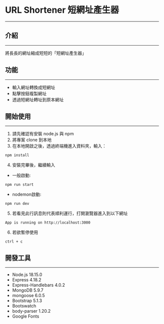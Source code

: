# URL Shortener 短網址產生器
---
## 介紹
---
將長長的網址縮成短短的「短網址產生器」

## 功能
---
+ 輸入網址轉換成短網址
+ 點擊按鈕複製網址
+ 透過短網址轉址到原本網址

## 開始使用
---
1. 請先確認有安裝 node.js 與 npm
2. 將專案 clone 到本地
3. 在本地開啟之後，透過終端機進入資料夾，輸入：
```
npm install
```
4. 安裝完畢後，繼續輸入
+ 一般啟動:
```
npm run start
```
+ nodemon啟動:
```
npm run dev
```
5. 若看見此行訊息則代表順利運行，打開瀏覽器進入到以下網址
```
App is running on http://localhost:3000
```
6. 若欲暫停使用
```
ctrl + c
```
## 開發工具
---
+ Node.js 18.15.0
+ Express 4.18.2
+ Express-Handlebars 4.0.2
+ MongoDB 5.9.7
+ mongoose 6.0.5
+ Bootstrap 5.1.3
+ Bootswatch
+ body-parser 1.20.2
+ Google Fonts
